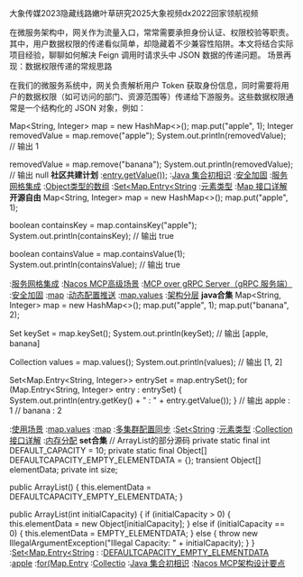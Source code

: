 大象传媒2023隐藏线路嫩叶草研究2025大象视频dx2022回家领航视频

在微服务架构中，网关作为流量入口，常常需要承担身份认证、权限校验等职责。其中，用户数据权限的传递看似简单，却隐藏着不少兼容性陷阱。本文将结合实际项目经验，聊聊如何解决 Feign 调用时请求头中 JSON 数据的传递问题。
场景再现：数据权限传递的常规思路

在我们的微服务系统中，网关负责解析用户 Token 获取身份信息，同时需要将用户的数据权限（如可访问的部门、资源范围等）传递给下游服务。这些数据权限通常是一个结构化的 JSON 对象，例如：

Map<String, Integer> map = new HashMap<>();
map.put("apple", 1);
Integer removedValue = map.remove("apple");
System.out.println(removedValue);  // 输出 1

removedValue = map.remove("banana");
System.out.println(removedValue);  // 输出 null
<strong>社区共建计划</strong>
:[entry.getValue());](https://rentry.org/qo3m75fn)
:[Java 集合初相识](https://pastebin.com/BqCb6KSN)
:[安全加固](https://pastebin.com/G8XA2JGB)
:[服务网格集成](https://pastebin.com/xqJmXPQj)
:[Object类型的数组](https://rentry.org/rszb2cc5)
:[Set<Map.Entry<String](https://pastebin.com/YvT3LbKT)
:[元素类型](https://pastebin.com/Vjcws2h0)
:[Map 接口详解](https://pastebin.com/vwDff84r)
<strong>开源自由</strong>
Map<String, Integer> map = new HashMap<>();
map.put("apple", 1);

boolean containsKey = map.containsKey("apple");
System.out.println(containsKey);  // 输出 true

boolean containsValue = map.containsValue(1);
System.out.println(containsValue);  // 输出 true

:[服务网格集成](https://pastebin.com/Z4RzuXwT)
:[Nacos MCP高级场景](https://github.com/sgzuw/vfg)
:[MCP over gRPC Server（gRPC 服务端）](https://rentry.org/cg4bb32x)
:[安全加固](https://pastebin.com/TfTDbCLk)
:[map](https://rentry.org/3o8deeud)
:[动态配置推送](https://github.com/wgtla)
:[map.values](https://rentry.org/vgew3txy)
:[架构分层](https://rentry.org/8a9z32n9)
<strong>java合集</strong>
Map<String, Integer> map = new HashMap<>();
map.put("apple", 1);
map.put("banana", 2);

Set<String> keySet = map.keySet();
System.out.println(keySet);  // 输出 [apple, banana]

Collection<Integer> values = map.values();
System.out.println(values);  // 输出 [1, 2]

Set<Map.Entry<String, Integer>> entrySet = map.entrySet();
for (Map.Entry<String, Integer> entry : entrySet) {
    System.out.println(entry.getKey() + " : " + entry.getValue());
}
// 输出 apple : 1
//      banana : 2

:[使用场景](https://rentry.org/38rxxy52)
:[map.values](https://pastebin.com/P3FB0fMB)
:[map](https://pastebin.com/uT27BxJ9)
:[多集群配置同步](https://github.com/nksmsa/zksi)
:[Set<String](https://rentry.org/ou4n4428)
:[元素类型](https://rentry.org/dp8cq9u5)
:[Collection 接口详解](https://pastebin.com/9Pcw72jy)
:[内存分配](https://pastebin.com/QW1SAJ0Y)
<strong>set合集</strong>
// ArrayList的部分源码
private static final int DEFAULT_CAPACITY = 10;
private static final Object[] DEFAULTCAPACITY_EMPTY_ELEMENTDATA = {};
transient Object[] elementData;
private int size;

public ArrayList() {
    this.elementData = DEFAULTCAPACITY_EMPTY_ELEMENTDATA;
}

public ArrayList(int initialCapacity) {
    if (initialCapacity > 0) {
        this.elementData = new Object[initialCapacity];
    } else if (initialCapacity == 0) {
        this.elementData = EMPTY_ELEMENTDATA;
    } else {
        throw new IllegalArgumentException("Illegal Capacity: " + initialCapacity);
    }
}
:[Set<Map.Entry<String](https://rentry.org/dw24zmv8)
:[<Integer>](https://pastebin.com/xKbTFs47)
:[DEFAULTCAPACITY_EMPTY_ELEMENTDATA](https://github.com/ndxywz/gsd)
:[apple](https://pastebin.com/Ugh7iVE5)
:[for(Map.Entry](https://rentry.org/ehrgzkhn)
:[Collectio](https://rentry.org/4n5wirvq)
:[Java 集合初相识](https://pastebin.com/KiQz0uDM)
:[Nacos MCP架构设计要点](https://github.com/wttba/lcsj)
